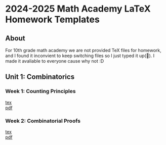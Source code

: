 # 2024-2025 Math Academy LaTeX Homework Templates
## About
For 10th grade math academy we are not provided TeX files for homework, and I found it inconvient to keep switching files so I just typed it up(🤷). I made it avaliable to everyone cause why not :D
## Unit 1: Combinatorics
### Week 1: Counting Principles
[tex](Unit%201/Week%201/10.1.1.tex)  
[pdf](Unit%201/Week%201/10.1.1.pdf)  
### Week 2: Combinatorial Proofs
[tex](Unit%201/Week%201/10.1.2.tex)  
[pdf](Unit%201/Week%201/10.1.2.pdf)  
